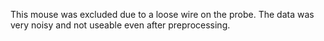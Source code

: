 This mouse was excluded due to a loose wire on the probe. The data was 
very noisy and not useable even after preprocessing.
